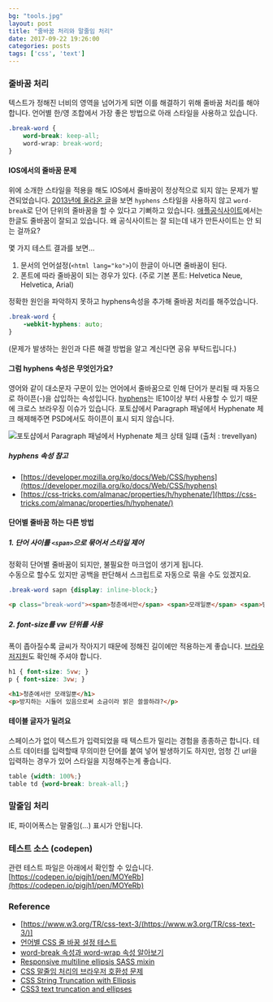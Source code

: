 ```yaml
---
bg: "tools.jpg"
layout: post
title: "줄바꿈 처리와 말줄임 처리"
date: 2017-09-22 19:26:00
categories: posts
tags: ['css', 'text']
---
```


### 줄바꿈 처리
텍스트가 정해진 너비의 영역을 넘어가게 되면 이를 해결하기 위해 줄바꿈 처리를 해야합니다.
언어별 한/영 조합에서 가장 좋은 방법으로 아래 스타일을 사용하고 있습니다.

```css
.break-word {
    word-break: keep-all;
    word-wrap: break-word;
}
```

#### IOS에서의 줄바꿈 문제
위에 소개한 스타일을 적용을 해도 IOS에서 줄바꿈이 정상적으로 되지 않는 문제가 발견되었습니다.
[2013년에 올라온 글](https://coolestguidesontheplanet.com/stop-hyphens-css-ios-mobile-safari-iphones/)을 보면 `hyphens` 스타일을 사용하지 않고 `word-break`로 단어 단위의 줄바꿈을 할 수 있다고 기뻐하고 있습니다.
[애플공식사이트](https://www.apple.com/)에서는 한글도 줄바꿈이 잘되고 있습니다.
왜 공식사이트는 잘 되는데 내가 만든사이트는 안 되는 걸까요?

몇 가지 테스트 결과를 보면...
1. 문서의 언어설정(`<html lang="ko">`)이 한글이 아니면 줄바꿈이 된다.
2. 폰트에 따라 줄바꿈이 되는 경우가 있다. (주로 기본 폰트: Helvetica Neue, Helvetica, Arial)

정확한 원인을 파악하지 못하고 hyphens속성을 추가해 줄바꿈 처리를 해주었습니다.
```css
.break-word {
    -webkit-hyphens: auto;
}
```
(문제가 발생하는 원인과 다른 해결 방법을 알고 계신다면 공유 부탁드립니다.)

#### 그럼 hyphens 속성은 무엇인가요?
영어와 같이 대소문자 구문이 있는 언어에서 줄바꿈으로 인해 단어가 분리될 때 자동으로 하이픈(-)을 삽입하는 속성입니다.
[hyphens](http://caniuse.com/#search=hyphens)는 IE10이상 부터 사용할 수 있기 때문에 크로스 브라우징 이슈가 있습니다.
포토샵에서 Paragraph 패널에서 Hyphenate 체크 해제해주면 PSD에서도 하이픈이 표시 되지 않습니다.

![포토샵에서 Paragraph 패널에서 Hyphenate 체크 상태 일떄](https://trevellyan.biz/wp-content/uploads/2012/02/2.jpg)
(출처 : trevellyan)

##### hyphens 속성 참고
- [https://developer.mozilla.org/ko/docs/Web/CSS/hyphens](https://developer.mozilla.org/ko/docs/Web/CSS/hyphens)
- [https://css-tricks.com/almanac/properties/h/hyphenate/](https://css-tricks.com/almanac/properties/h/hyphenate/)

#### 단어별 줄바꿈 하는 다른 방법
##### 1. 단어 사이를 `<span>`으로 묶어서 스타일 제어
정확히 단어별 줄바꿈이 되지만, 불필요한 마크업이 생기게 됩니다.  
수동으로 할수도 있지만 공백을 판단해서 스크립트로 자동으로 묶을 수도 있겠지요.
```css
.break-word sapn {display: inline-block;}
```

```html
<p class="break-word"><span>청춘에서만</span> <span>모래일뿐</span> <span>방지하는</span> <span>시들어</span> <span>있음으로써</span> <span>소금이라</span> <span>밝은</span> <span>쓸쓸하랴?</span></p>
```

##### 2. font-size를 vw 단위를 사용
폭이 좁아질수록 글씨가 작아지기 때문에 정해진 길이에만 적용하는게 좋습니다.
[브라우저지원](http://caniuse.com/#search=vw)도 확인해 주셔야 합니다.

```css
h1 { font-size: 5vw; }
p { font-size: 3vw; }
```
```html
<h1>청춘에서만 모래일뿐</h1>
<p>방지하는 시들어 있음으로써 소금이라 밝은 쓸쓸하랴?</p>
```

#### 테이블 글자가 밀려요
스페이스가 없이 텍스트가 입력되었을 때 텍스트가 밀리는 경험을 종종하곤 합니다.
테스트 데이터를 입력할때 무의미한 단어를 붙여 넣어 발생하기도 하지만, 엄청 긴 url을 입력하는 경우가 있어 스타일을 지정해주는게 좋습니다.

```css
table {width: 100%;}
table td {word-break: break-all;}
```

### 말줄임 처리
IE, 파이어폭스는 말줄임(…) 표시가 안됩니다.

### 테스트 소스 (codepen)
관련 테스트 파일은 아래에서 확인할 수 있습니다.  
[https://codepen.io/pigjh1/pen/MOYeRb](https://codepen.io/pigjh1/pen/MOYeRb)

### Reference
- [https://www.w3.org/TR/css-text-3/(https://www.w3.org/TR/css-text-3/)]
- [언어별 CSS 줄 바꿈 설정 테스트](https://codepen.io/naradesign/pen/Evadoy)
- [word-break 속성과 word-wrap 속성 알아보기](http://wit.nts-corp.com/2017/07/25/4675)
- [Responsive multiline ellipsis SASS mixin](http://codepen.io/sergeysemashko/pen/jFGJD)
- [CSS 말줄임 처리의 브라우저 호환성 문제](http://nuli.navercorp.com/sharing/blog/post/37677)
- [CSS String Truncation with Ellipsis](http://mattsnider.com/css-string-truncation-with-ellipsis/)
- [CSS3 text truncation and ellipses](http://sharonminsuk.com/blog/2010/07/22/css3-text-truncation-and-ellipses-even-in-firefox-and-without-the-styling-constraints/)
